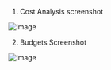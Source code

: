 1.  Cost Analysis screenshot

![image](https://github.com/techgrounds/cloud-assignments-E28MS/assets/151161141/a5d47842-5f94-44a8-80e7-52de4945aa7d)

2.  Budgets Screenshot

   ![image](https://github.com/techgrounds/cloud-assignments-E28MS/assets/151161141/d4fefb73-a2a7-4c8d-971e-254e67f1f708)

